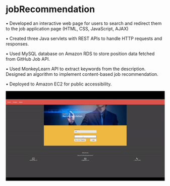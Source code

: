 # jobRecommendation


• Developed an interactive web page for users to search and redirect them to the job application page (HTML, CSS, JavaScript, AJAX)

• Created three Java servlets with REST APIs to handle HTTP requests and responses.

• Used MySQL database on Amazon RDS to store position data fetched from GitHub Job API.

• Used MonkeyLearn API to extract keywords from the description. Designed an algorithm to implement content-based job recommendation.

• Deployed to Amazon EC2 for public accessibility.


![](job-demo.gif)
